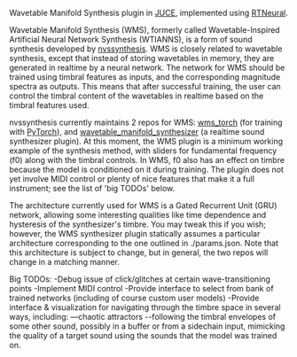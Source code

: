 Wavetable Manifold Synthesis plugin in [JUCE](https://github.com/juce-framework/JUCE), implemented using
[RTNeural](https://github.com/jatinchowdhury18/RTNeural).

Wavetable Manifold Synthesis (WMS), formerly called Wavetable-Inspired Artificial Neural Network Synthesis (WTIANNS), 
is a form of sound synthesis developed by [nvssynthesis](https://github.com/nvssynthesis). WMS is closely related to 
wavetable synthesis, except that instead of storing wavetables in memory, they are generated in realtime by a neural 
network. The network for WMS should be trained using timbral features as inputs, and the corresponding magnitude spectra 
as outputs. This means that after successful training, the user can control the timbral content of the wavetables in
realtime based on the timbral features used.

nvssynthesis currently maintains 2 repos for WMS: 
[wms_torch](https://github.com/nvssynthesis/wms_torch) (for training with [PyTorch](https://github.com/pytorch/pytorch)), 
and [wavetable_manifold_synthesizer](https://github.com/nvssynthesis/wavetable_manifold_synthesizer) (a realtime sound
synthesizer plugin). At this moment, the WMS plugin is a minimum working example of the synthesis method, with sliders 
for fundamental frequency (f0) along with the timbral controls. In WMS, f0 also has an effect on timbre because the model
is conditioned on it during training. The plugin does not yet involve MIDI control or plenty of nice features that make
it a full instrument; see the list of 'big TODOs' below. 

The architecture currently used for WMS is a Gated Recurrent Unit (GRU) network, allowing some interesting qualities like 
time dependence and hysteresis of the synthesizer's timbre. You may tweak this if you wish; however, the WMS synthesizer 
plugin statically assumes a particular architecture corresponding to the one outlined in ./params.json. Note that this 
architecture is subject to change, but in general, the two repos will change in a matching manner.

Big TODOs:
-Debug issue of click/glitches at certain wave-transitioning points
-Implement MIDI control
-Provide interface to select from bank of trained networks (including of course custom user models)
-Provide interface & visualization for navigating through the timbre space in several ways, including:
––chaotic attractors 
--following the timbral envelopes of some other sound, possibly in a buffer or from a sidechain input, mimicking the 
quality of a target sound using the sounds that the model was trained on.
